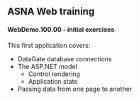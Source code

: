 ## ASNA Web training 

#### WebDemo.100.00 - initial exercises

This first application covers:

*	DataGate database connections
*	The ASP.NET model
	*	Control rendering
	*	Application state
*	Passing data from one page to another 



